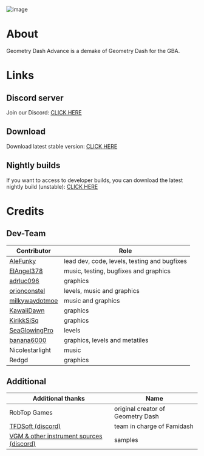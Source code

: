 ![image](https://github.com/AleFunky/geometry_dash_advance/blob/main/images/cover.jpg)

# About
Geometry Dash Advance is a demake of Geometry Dash for the GBA.

# Links
## Discord server
Join our Discord: [CLICK HERE](https://discord.gg/Yh6JrS7eSU)

## Download
Download latest stable version: [CLICK HERE](https://github.com/AleFunky/geometry_dash_advance/releases)

## Nightly builds
If you want to access to developer builds, you can download the latest nightly build (unstable): [CLICK HERE](https://nightly.link/AleFunky/geometry_dash_advance/workflows/main/main/gd-adv.zip)

# Credits
## Dev-Team
|Contributor|Role|
|---|---|
|[AleFunky](https://github.com/AleFunky)|lead dev, code, levels, testing and bugfixes|
|[ElAngel378](https://github.com/ElAngel378)|music, testing, bugfixes and graphics|
|[adrluc096](https://github.com/123456oil)|graphics|
|[orionconstel](https://github.com/orionConstel)|levels, music and graphics|
|[milkywaydotmoe](https://github.com/milkywaydotmoe)|music and graphics|
|[KawaiiDawn](https://github.com/Astroclimber26)|graphics|
|[KirikkSiSq](https://github.com/KirikkSiSq)|graphics|
|[SeaGlowingPro](https://github.com/SeaGlowingPro)|levels|
|[banana6000](https://github.com/xXFamidashFan69Xx)|graphics, levels and metatiles|
|Nicolestarlight|music|
|Redgd|graphics|

## Additional
|Additional thanks|Name|
|---|---|
|RobTop Games|original creator of Geometry Dash|
|[TFDSoft (discord)](https://discord.gg/PCbwQaZs8K)|team in charge of Famidash|
|[VGM & other instrument sources (discord)](https://discord.gg/m4qzYNGHuS)|samples|
